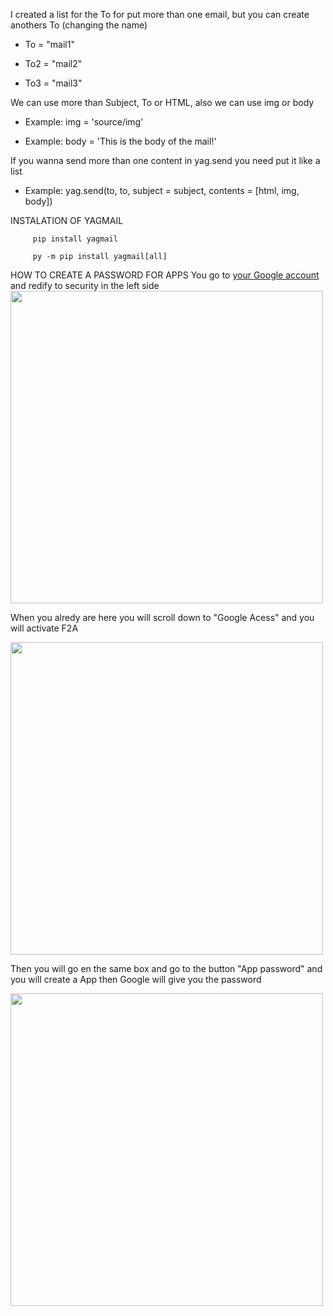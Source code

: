 I created a list for the To for put more than one email, but you can create anothers To (changing the name) 
<nav>
   <ul>
       <li><p>To = "mail1"</p></li>
       <li><p>To2 = "mail2"</p></li>
       <li><p>To3 = "mail3"</p></li>
    <ul>
</nav>
 We can use more than Subject, To or HTML, also we can use img or body
<nav>
   <ul>
       <li><p>Example: img = 'source/img'</p></li>
       <li><p>Example: body = 'This is the body of the mail!'</p></li>
    <ul>
</nav>
If you wanna send more than one content in yag.send you need put it like a list
 <nav>
   <ul>
       <li><p>Example: yag.send(to, to, subject = subject, contents = [html, img, body])</p></li>
    <ul>
</nav>   

INSTALATION OF YAGMAIL
```
     pip install yagmail
```
```
     py -m pip install yagmail[all]
```
    
HOW TO CREATE A PASSWORD FOR APPS
     You go to <a href="https://myaccount.google.com">your Google account</a> and redify to security in the left side
     <img width="500px" src="https://user-images.githubusercontent.com/79043997/210937973-9387d6d2-cbfc-4be6-9bfc-99d36c07e01a.png">
     <p>When you alredy are here you will scroll down to "Google Acess" and you will activate F2A</p>
     <img width="500px" src="https://user-images.githubusercontent.com/79043997/210938295-2ce1d271-386b-4818-b3a0-4422c572edb6.png">
     <p>Then you will go en the same box and go to the button "App password" and you will create a App then Google will give you the password</p>
     <img width="500px" src="https://user-images.githubusercontent.com/79043997/210938525-4cda5d02-e54e-47c9-b2d0-e3c4b082d534.png">
                                                                                                                             
                                                                                                                            
